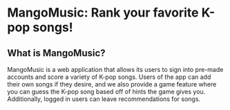 # MangoMusic: Rank your favorite K-pop songs!

## What is MangoMusic?
MangoMusic is a web application that allows its users to sign into pre-made accounts and score a variety of K-pop songs. Users of the app can add their own songs if they desire, and we also provide a game feature where you can guess the K-pop song based off of hints the game gives you. Additionally, logged in users can leave recommendations for songs.